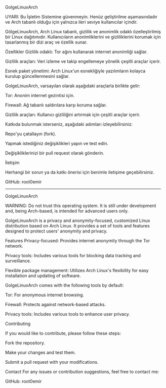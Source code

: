 GolgeLinuxArch 

UYARI: Bu İşletim Sistemine güvenmeyin. Henüz geliştirilme aşamasındadır ve Arch tabanlı olduğu için yalnızca ileri seviye kullanıcılar içindir.

GölgeLinuxArch, Arch Linux tabanlı, gizlilik ve anonimlik odaklı özelleştirilmiş bir Linux dağıtımıdır. Kullanıcıların anonimliklerini ve gizliliklerini korumak için tasarlanmış bir dizi araç ve özellik sunar.

Özellikler
Gizlilik odaklı: Tor ağını kullanarak  internet anonimliği sağlar.

Gizlilik araçları: Veri izleme ve takip engellemeye yönelik çeşitli araçlar içerir.

Esnek paket yönetimi: Arch Linux'un esnekliğiyle yazılımların kolayca kurulup güncellenmesini sağlar.


GolgeLinuxArch, varsayılan olarak aşağıdaki araçlarla birlikte gelir:

Tor: Anonim internet gezintisi için.

Firewall: Ağ tabanlı saldırılara karşı koruma sağlar.

Gizlilik araçları: Kullanıcı gizliliğini artırmak için çeşitli araçlar içerir.


Katkıda bulunmak isterseniz, aşağıdaki adımları izleyebilirsiniz:

Repo'yu çatallayın (fork).

Yapmak istediğiniz değişiklikleri yapın ve test edin.

Değişikliklerinizi bir pull request olarak gönderin.


İletişim

Herhangi bir sorun ya da katkı önerisi için benimle iletişime geçebilirsiniz.

GitHub: root0emir


--------------------------------------------------------------------------------------------------------------------------------

GolgeLinuxArch

WARNING: Do not trust this operating system. It is still under development and, being Arch-based, is intended for advanced users only.

GolgeLinuxArch is a privacy and anonymity-focused, customized Linux distribution based on Arch Linux. It provides a set of tools and features designed to protect users' anonymity and privacy.

Features
Privacy-focused: Provides internet anonymity through the Tor network.

Privacy tools: Includes various tools for blocking data tracking and surveillance.

Flexible package management: Utilizes Arch Linux's flexibility for easy installation and updating of software.

GolgeLinuxArch comes with the following tools by default:

Tor: For anonymous internet browsing.

Firewall: Protects against network-based attacks.

Privacy tools: Includes various tools to enhance user privacy.

Contributing

If you would like to contribute, please follow these steps:

Fork the repository.

Make your changes and test them.

Submit a pull request with your modifications.

Contact
For any issues or contribution suggestions, feel free to contact me:

GitHub: root0emir

